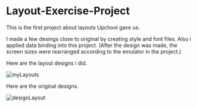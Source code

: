 # Layout-Exercise-Project
This is the first project about layouts Upchool gave us. 

I made a few desings close to original by creating style and font files. Also i applied data binding into this project.
(After the design was made, the screen sizes were rearranged according to the emulator in the project.)

Here are the layout designs i did.

![myLayouts](https://user-images.githubusercontent.com/61115571/163567892-0eb88d14-85fb-4c09-a3d1-b944be0d1262.png)

Here are the original designs.

![designLayout](https://user-images.githubusercontent.com/61115571/163568430-10b4456c-bbb0-4d3e-a1b7-4540e57c0ae7.png)
